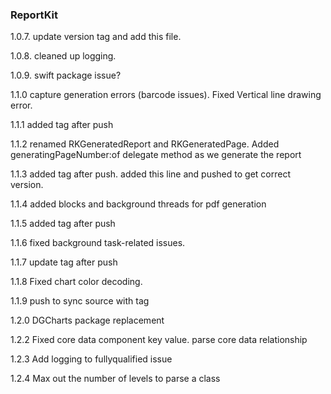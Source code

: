 ### ReportKit

1.0.7. update version tag and add this file. 

1.0.8. cleaned up logging.

1.0.9. swift package issue?

1.1.0 capture generation errors (barcode issues). Fixed Vertical line drawing error. 

1.1.1 added tag after push

1.1.2 renamed RKGeneratedReport and RKGeneratedPage. Added generatingPageNumber:of delegate method as we generate the report

1.1.3 added tag after push. added this line and pushed to get correct version.

1.1.4 added blocks and background threads for pdf generation

1.1.5 added tag after push

1.1.6 fixed background task-related issues.

1.1.7 update tag after push

1.1.8 Fixed chart color decoding.  

1.1.9 push to sync source with tag

1.2.0 DGCharts package replacement

1.2.2 Fixed core data component key value. parse core data relationship

1.2.3 Add logging to fullyqualified issue

1.2.4 Max out the number of levels to parse a class
